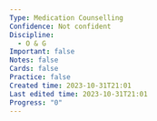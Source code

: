 ```yaml
---
Type: Medication Counselling
Confidence: Not confident
Discipline:
  - O & G
Important: false
Notes: false
Cards: false
Practice: false
Created time: 2023-10-31T21:01
Last edited time: 2023-10-31T21:01
Progress: "0"
---
```

